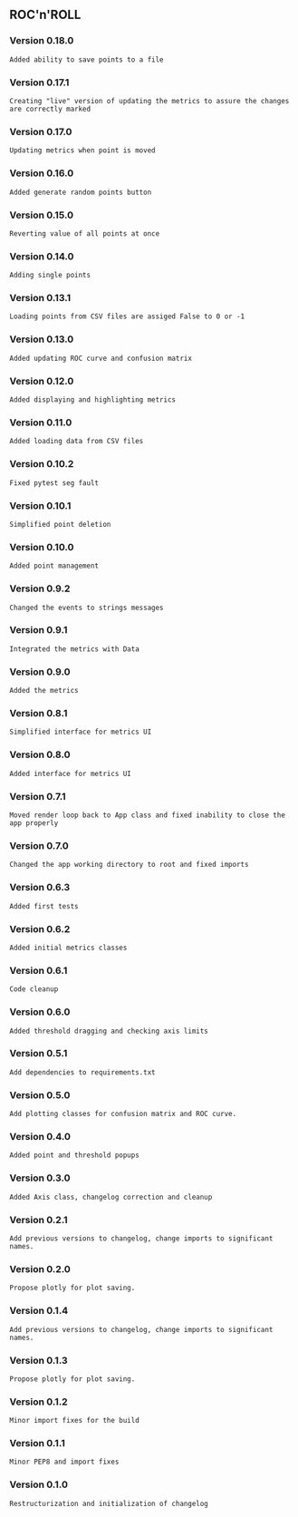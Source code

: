 ## ROC'n'ROLL

### Version 0.18.0
    Added ability to save points to a file

### Version 0.17.1
    Creating "live" version of updating the metrics to assure the changes are correctly marked

### Version 0.17.0
    Updating metrics when point is moved

### Version 0.16.0
    Added generate random points button

### Version 0.15.0
    Reverting value of all points at once

### Version 0.14.0
    Adding single points

### Version 0.13.1
    Loading points from CSV files are assiged False to 0 or -1

### Version 0.13.0
    Added updating ROC curve and confusion matrix

### Version 0.12.0
    Added displaying and highlighting metrics

### Version 0.11.0
    Added loading data from CSV files

### Version 0.10.2
    Fixed pytest seg fault

### Version 0.10.1
    Simplified point deletion

### Version 0.10.0
    Added point management

### Version 0.9.2
    Changed the events to strings messages

### Version 0.9.1
    Integrated the metrics with Data

### Version 0.9.0
    Added the metrics

### Version 0.8.1
    Simplified interface for metrics UI

### Version 0.8.0
    Added interface for metrics UI

### Version 0.7.1
    Moved render loop back to App class and fixed inability to close the app properly

### Version 0.7.0
    Changed the app working directory to root and fixed imports

### Version 0.6.3
    Added first tests

### Version 0.6.2
    Added initial metrics classes

### Version 0.6.1
    Code cleanup

### Version 0.6.0
    Added threshold dragging and checking axis limits

### Version 0.5.1
    Add dependencies to requirements.txt

### Version 0.5.0
    Add plotting classes for confusion matrix and ROC curve.

### Version 0.4.0
    Added point and threshold popups

### Version 0.3.0
    Added Axis class, changelog correction and cleanup

### Version 0.2.1
    Add previous versions to changelog, change imports to significant names.

### Version 0.2.0
    Propose plotly for plot saving.

### Version 0.1.4
    Add previous versions to changelog, change imports to significant names.

### Version 0.1.3
    Propose plotly for plot saving.

### Version 0.1.2
    Minor import fixes for the build

### Version 0.1.1
    Minor PEP8 and import fixes

### Version 0.1.0
    Restructurization and initialization of changelog
